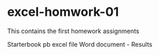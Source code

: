 # excel-homwork-01

This contains the first homework assignments

Starterbook pb excel file
Word document - Results

